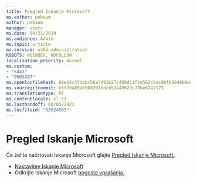 ```yaml
---
title: Pregled Iskanje Microsoft
ms.author: pebaum
author: pebaum
manager: scotv
ms.date: 04/21/2020
ms.audience: Admin
ms.topic: article
ms.service: o365-administration
ROBOTS: NOINDEX, NOFOLLOW
localization_priority: Normal
ms.custom:
- "6443"
- "9003287"
ms.openlocfilehash: 00eb6c5fdabc56a7d81b27c48bdc1f1e562cbac9bfb6046b9ea7c2c0f4920800
ms.sourcegitcommit: b5f7da89a650d2915dc652449623c78be6247175
ms.translationtype: MT
ms.contentlocale: sl-SI
ms.lasthandoff: 08/05/2021
ms.locfileid: "53924563"
---
```

# <a name="overview-of-microsoft-search"></a>Pregled Iskanje Microsoft

Če želite načrtovati Iskanje Microsoft glejte [Pregled Iskanje Microsoft.](https://docs.microsoft.com/microsoftsearch/overview-microsoft-search)

- [Nastavitev Iskanje Microsoft](https://docs.microsoft.com/microsoftsearch/setup-microsoft-search)
- Odkrijte Iskanje Microsoft [pogosta vprašanja.](https://docs.microsoft.com/microsoftsearch/faqs)
